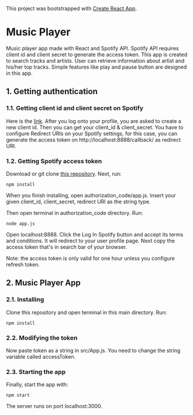 This project was bootstrapped with [Create React App](https://github.com/facebook/create-react-app).

# Music Player

Music player app made with React and Spotify API. Spotify API requires client id and client secret to generate the access token. This app is created to search tracks and artists. User can retrieve information about artist and his/her top tracks. Simple features like play and pause button are designed in this app.

## 1. Getting authentication

### 1.1. Getting client id and client secret on Spotify

Here is the [link](https://developer.spotify.com/my-applications/). After you log onto your profile, you are asked to create a new client id. Then you can get your client_id & client_secret. You have to configure Redirect URIs on your Spotify settings, for this case, you can generate the access token on http://localhost:8888/callback/ as redirect URI.

### 1.2. Getting Spotify access token

Download or git clone [this repository](https://github.com/spotify/web-api-auth-examples). Next, run:
```
npm install
```
When you finish installing, open authorization_code/app.js. Insert your given client_id, client_secret, redirect URI as the string type.

Then open terminal in authorization_code directory. Run:

```
node app.js
```

Open localhost:8888. Click the Log In Spotify button and accept its terms and conditions. It will redirect to your user profile page. Next copy the access token that's in search bar of your browser.

Note: the access token is only valid for one hour unless you configure refresh token.

## 2. Music Player App

### 2.1. Installing

Clone this repository and open terminal in this main directory. Run:
```
npm install
```

### 2.2. Modifying the token
Now paste token as a string in src/App.js. You need to change the string variable called accessToken.

### 2.3. Starting the app
Finally, start the app with:
```
npm start
```

The server runs on port localhost:3000.

